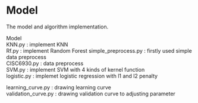 # Model
The model and algorithm implementation.

Model  
KNN.py : implement KNN  
Rf.py : implement Random Forest
simple_preprocess.py : firstly used simple data preprocess  
CISC6930.py : data preprocess  
SVM.py : implement SVM with 4 kinds of kernel function  
logistic.py : implemet logistic regression with l1 and l2 penalty  

learning_curve.py : drawing learning curve  
validation_curve.py : drawing validation curve to adjusting parameter  



